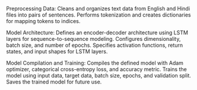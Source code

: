 Preprocessing Data: Cleans and organizes text data from English and Hindi files into pairs of sentences.
Performs tokenization and creates dictionaries for mapping tokens to indices.

Model Architecture: Defines an encoder-decoder architecture using LSTM layers for sequence-to-sequence modeling.
Configures dimensionality, batch size, and number of epochs.
Specifies activation functions, return states, and input shapes for LSTM layers.

Model Compilation and Training: Compiles the defined model with Adam optimizer, categorical cross-entropy loss, and accuracy metric.
Trains the model using input data, target data, batch size, epochs, and validation split.
Saves the trained model for future use.
